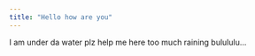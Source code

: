 ```yaml
---
title: "Hello how are you"
---
```


I am under da water plz help me here too much raining bulululu...

